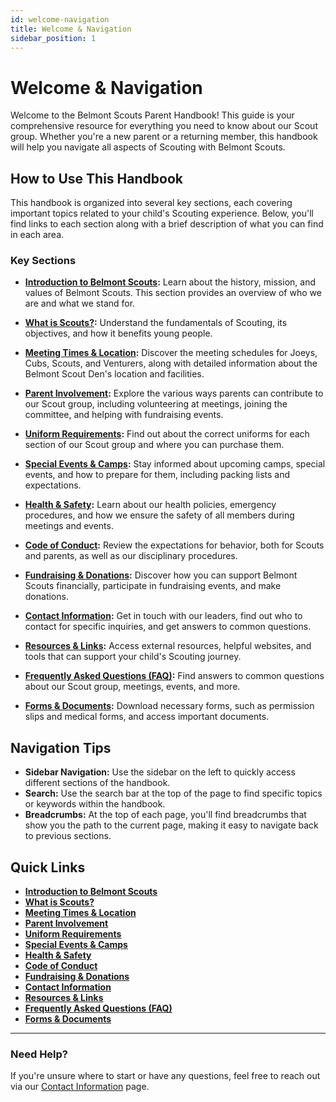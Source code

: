 ```yaml
---
id: welcome-navigation
title: Welcome & Navigation
sidebar_position: 1
---
```


# Welcome & Navigation

Welcome to the Belmont Scouts Parent Handbook! This guide is your comprehensive resource for everything you need to know about our Scout group. Whether you're a new parent or a returning member, this handbook will help you navigate all aspects of Scouting with Belmont Scouts.

## How to Use This Handbook

This handbook is organized into several key sections, each covering important topics related to your child's Scouting experience. Below, you'll find links to each section along with a brief description of what you can find in each area.

### Key Sections

- **[Introduction to Belmont Scouts](introduction/introduction.md):**
  Learn about the history, mission, and values of Belmont Scouts. This section provides an overview of who we are and what we stand for.

- **[What is Scouts?](introduction/what-is-scouts.md):**
  Understand the fundamentals of Scouting, its objectives, and how it benefits young people.

- **[Meeting Times & Location](group-information/meeting-times-location.md):**
  Discover the meeting schedules for Joeys, Cubs, Scouts, and Venturers, along with detailed information about the Belmont Scout Den's location and facilities.

- **[Parent Involvement](parent-resources/parent-involvement.md):**
  Explore the various ways parents can contribute to our Scout group, including volunteering at meetings, joining the committee, and helping with fundraising events.

- **[Uniform Requirements](scouting-life/uniform-requirements.md):**
  Find out about the correct uniforms for each section of our Scout group and where you can purchase them.

- **[Special Events & Camps](events-planning/special-events-camps.md):**
  Stay informed about upcoming camps, special events, and how to prepare for them, including packing lists and expectations.

- **[Health & Safety](policies-safety/health-safety.md):**
  Learn about our health policies, emergency procedures, and how we ensure the safety of all members during meetings and events.

- **[Code of Conduct](policies-safety/code-of-conduct.md):**
  Review the expectations for behavior, both for Scouts and parents, as well as our disciplinary procedures.

- **[Fundraising & Donations](parent-resources/fundraising-donations.md):**
  Discover how you can support Belmont Scouts financially, participate in fundraising events, and make donations.

- **[Contact Information](group-information/contact-information.md):**
  Get in touch with our leaders, find out who to contact for specific inquiries, and get answers to common questions.

- **[Resources & Links](parent-resources/resources-links.md):**
  Access external resources, helpful websites, and tools that can support your child's Scouting journey.

- **[Frequently Asked Questions (FAQ)](../faq.md):**
  Find answers to common questions about our Scout group, meetings, events, and more.

- **[Forms & Documents](parent-resources/forms-documents.md):**
  Download necessary forms, such as permission slips and medical forms, and access important documents.

## Navigation Tips

- **Sidebar Navigation:** Use the sidebar on the left to quickly access different sections of the handbook.
- **Search:** Use the search bar at the top of the page to find specific topics or keywords within the handbook.
- **Breadcrumbs:** At the top of each page, you'll find breadcrumbs that show you the path to the current page, making it easy to navigate back to previous sections.

## Quick Links

- **[Introduction to Belmont Scouts](introduction/introduction.md)**
- **[What is Scouts?](introduction/what-is-scouts.md)**
- **[Meeting Times & Location](group-information/meeting-times-location.md)**
- **[Parent Involvement](parent-resources/parent-involvement.md)**
- **[Uniform Requirements](scouting-life/uniform-requirements.md)**
- **[Special Events & Camps](events-planning/special-events-camps.md)**
- **[Health & Safety](policies-safety/health-safety.md)**
- **[Code of Conduct](policies-safety/code-of-conduct.md)**
- **[Fundraising & Donations](parent-resources/fundraising-donations.md)**
- **[Contact Information](group-information/contact-information.md)**
- **[Resources & Links](parent-resources/resources-links.md)**
- **[Frequently Asked Questions (FAQ)](../faq.md)**
- **[Forms & Documents](parent-resources/forms-documents.md)**

---

### Need Help?
If you're unsure where to start or have any questions, feel free to reach out via our [Contact Information](group-information/contact-information.md) page.
